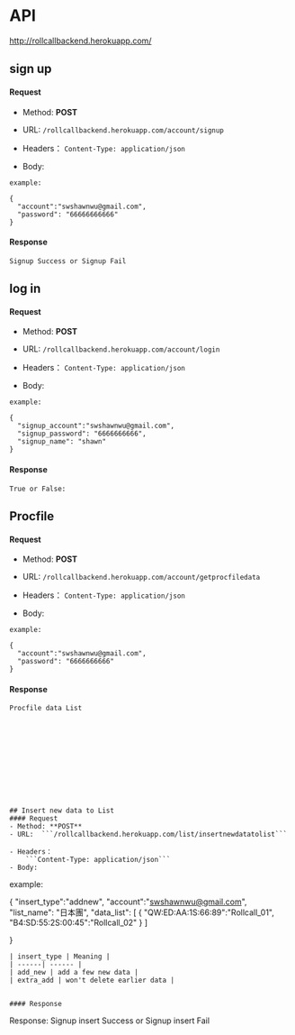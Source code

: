 # API
 http://rollcallbackend.herokuapp.com/

## sign up
#### Request
- Method: **POST**
- URL:  ```/rollcallbackend.herokuapp.com/account/signup```
   
- Headers：
    ```Content-Type: application/json```
- Body:
```
example:

{
  "account":"swshawnwu@gmail.com",
  "password": "66666666666"
}
```

#### Response
```
Signup Success or Signup Fail
```




## log in
#### Request
- Method: **POST**
- URL:  ```/rollcallbackend.herokuapp.com/account/login```
   
- Headers：
    ```Content-Type: application/json```
- Body:

```
example:

{
  "signup_account":"swshawnwu@gmail.com",
  "signup_password": "6666666666",
  "signup_name": "shawn"
}
```

#### Response
```
True or False:
```


## Procfile
#### Request
- Method: **POST**
- URL:  ```/rollcallbackend.herokuapp.com/account/getprocfiledata```
   
- Headers：
    ```Content-Type: application/json```
- Body:

```
example:

{
  "account":"swshawnwu@gmail.com",
  "password": "6666666666"
}
```

#### Response
```
Procfile data List












## Insert new data to List
#### Request
- Method: **POST**
- URL:  ```/rollcallbackend.herokuapp.com/list/insertnewdatatolist```
   
- Headers：
    ```Content-Type: application/json```
- Body:
```
example:

{
  "insert_type":"addnew",
  "account":"swshawnwu@gmail.com",
  "list_name": "日本團",
  "data_list":
  [
    {
      "QW:ED:AA:1S:66:89":"Rollcall_01",
      "B4:SD:55:2S:00:45":"Rollcall_02"
    }
  ] 

}
```
| insert_type | Meaning |
| ------| ------ | 
| add_new | add a few new data | 
| extra_add | won't delete earlier data | 


#### Response
```
Response: Signup insert Success or Signup insert Fail
```
